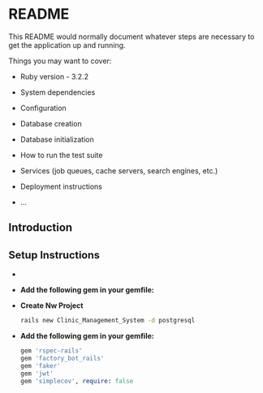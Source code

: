 # README

This README would normally document whatever steps are necessary to get the
application up and running.

Things you may want to cover:

* Ruby version - 3.2.2

* System dependencies

* Configuration

* Database creation

* Database initialization

* How to run the test suite

* Services (job queues, cache servers, search engines, etc.)

* Deployment instructions

* ...

## **Introduction**
  
## <strong style="font-size: 20px;">Setup Instructions</strong>

*
* **Add the following gem in your gemfile:**
* **Create Nw Project**
    ```bash
    rails new Clinic_Management_System -d postgresql

    ```

* **Add the following gem in your gemfile:**
    ```ruby
    gem 'rspec-rails'
    gem 'factory_bot_rails'
    gem 'faker'
    gem 'jwt'
    gem 'simplecov', require: false

    ```